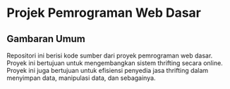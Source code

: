 # Projek Pemrograman Web Dasar

## Gambaran Umum

Repositori ini berisi kode sumber dari proyek pemrograman web dasar. Proyek ini bertujuan untuk mengembangkan sistem thrifting secara online. Proyek ini juga bertujuan untuk efisiensi penyedia jasa thrifting dalam menyimpan data, manipulasi data, dan sebagainya.
